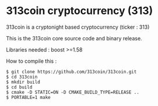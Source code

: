 # 313coin cryptocurrency (313)


313coin is a cryptonight based cryptocurrency (ticker : 313)

This is the 313coin core source code and binary release.

Libraries needed : boost >=1.58

How to compile this :
```
$ git clone https://github.com/313coin/313coin.git
$ cd 313coin
$ mkdir build
$ cd build
$ cmake -D STATIC=ON -D CMAKE_BUILD_TYPE=RELEASE ..
$ PORTABLE=1 make
```
